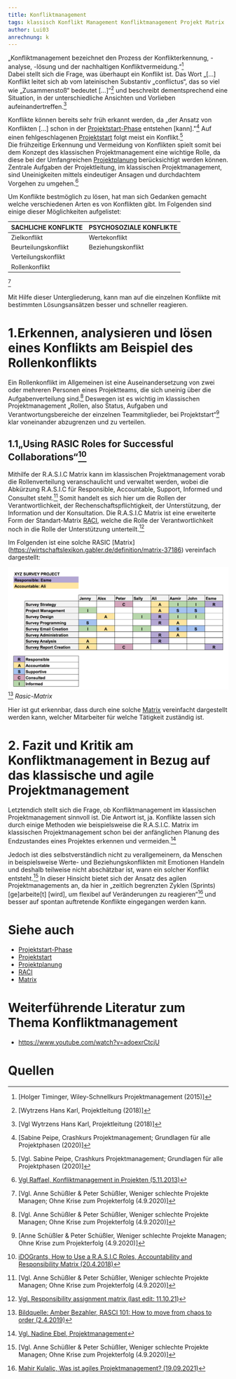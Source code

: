 ```yaml
---
title: Konfliktmanagement
tags: klassisch Konflikt Management Konfliktmanagement Projekt Matrix
author: Lui03
anrechnung: k
---
```


„Konfliktmanagement bezeichnet den Prozess der Konflikterkennung, -analyse, -lösung und der nachhaltigen Konfliktvermeidung.“[^1]  
Dabei stellt sich die Frage, was überhaupt ein Konflikt ist.
Das Wort „[…] Konflikt leitet sich ab vom lateinischen Substantiv „conflictus“, das so viel wie „Zusammenstoß“ bedeutet […]“[^2]
und beschreibt dementsprechend eine Situation, in der unterschiedliche Ansichten und Vorlieben aufeinandertreffen.[^3]

Konflikte können bereits sehr früh erkannt werden, da „der Ansatz von Konflikten […] 
schon in der [Projektstart-Phase](Projektphasen_klassisch.md) entstehen [kann]."[^4]
Auf einen fehlgeschlagenen [Projektstart](Projektstart.md) folgt meist ein Konflikt.[^5]  
Die frühzeitige Erkennung und Vermeidung von Konflikten spielt somit bei dem Konzept des klassischen Projektmanagement eine wichtige Rolle, 
da diese bei der Umfangreichen [Projektplanung](Projektplanung.md) berücksichtigt werden können.  
Zentrale Aufgaben der Projektleitung, im klassischen Projektmanagement, sind Uneinigkeiten mittels eindeutiger Ansagen und durchdachtem Vorgehen zu umgehen.[^6]

Um Konflikte bestmöglich zu lösen, hat man sich Gedanken gemacht welche verschiedenen Arten es von Konflikten gibt. 
Im Folgenden sind einige dieser Möglichkeiten aufgelistet:

| SACHLICHE KONFLIKTE  | PSYCHOSOZIALE KONFLIKTE |
| ---------------------| ---------------------- |
| Zielkonflikt         | Wertekonflikt          |
| Beurteilungskonflikt | Beziehungskonflikt     |
| Verteilungskonflikt  |                        |
| Rollenkonflikt       |                        |

[^7]
 
Mit Hilfe dieser Untergliederung, kann man auf die einzelnen Konflikte mit bestimmten Lösungsansätzen besser und schneller reagieren.



# 1.Erkennen, analysieren und lösen eines Konflikts am Beispiel des Rollenkonflikts

Ein Rollenkonflikt im Allgemeinen ist eine Auseinandersetzung von zwei oder mehreren Personen eines Projektteams,
die sich uneinig über die Aufgabenverteilung sind.[^7]
Deswegen ist es wichtig im klassischen Projektmanagement 
„Rollen, also Status, Aufgaben und Verantwortungsbereiche der einzelnen Teammitglieder, bei Projektstart“[^8] klar voneinander abzugrenzen und zu verteilen.

## 1.1„Using RASIC Roles for Successful Collaborations“[^9]

Mithilfe der R.A.S.I.C Matrix kann im klassischen Projektmanagement vorab die Rollenverteilung veranschaulicht und verwaltet werden,
wobei die Abkürzung R.A.S.I.C für Responsible, Accountable, Support, Informed und Consultet steht.[^7]
Somit handelt es sich hier um die Rollen der Verantwortlichkeit, der Rechenschaftspflichtigkeit, der Unterstützung, der Information und der Konsultation.
Die R.A.S.I.C Matrix ist eine erweiterte Form der Standart-Matrix [RACI](RACI.md),
welche die Rolle der Verantwortlichkeit noch in die Rolle der Unterstützung unterteilt.[^10]

Im Folgenden ist eine solche RASIC [Matrix] (https://wirtschaftslexikon.gabler.de/definition/matrix-37186) vereinfach dargestellt:

![Rasic-Matrix](Konfliktmanagement/Rasic.Matrix.png) [^11]
*Rasic-Matrix*


Hier ist gut erkennbar, dass durch eine solche [Matrix](Matrix_Projektorganisation.md) vereinfacht dargestellt werden kann, 
welcher Mitarbeiter für welche Tätigkeit zuständig ist.


# 2. Fazit und Kritik am Konfliktmanagement in Bezug auf das klassische und agile Projektmanagement

Letztendich stellt sich die Frage, ob Konfliktmanagement im klassischen Projektmanagement sinnvoll ist.
Die Antwort ist, ja. 
Konflikte lassen sich durch einige Methoden wie beispielsweise die R.A.S.I.C. Matrix im klassischen Projektmanagement
schon bei der anfänglichen Planung des Endzustandes eines Projektes erkennen und vermeiden.[^12]

Jedoch ist dies selbstverständlich nicht zu verallgemeinern, 
da Menschen in beispielsweise Werte- und Beziehungskonflikten mit Emotionen Handeln und deshalb teilweise nicht abschätzbar ist,
wann ein solcher Konflikt entsteht.[^7]
In dieser Hinsicht bietet sich der Ansatz des agilen Projektmanagements an, 
da hier in „zeitlich begrenzten Zyklen (Sprints) [ge]arbeite[t] [wird], 
um flexibel auf Veränderungen zu reagieren“[^13] und besser auf spontan auftretende Konflikte eingegangen werden kann.



# Siehe auch

* [Projektstart-Phase](Projektphasen_klassisch.md)
* [Projektstart](Projektstart.md)
* [Projektplanung](Projektplanung.md)
* [RACI](RACI.md)
* [Matrix](Matrix_Projektorganisation.md)

# Weiterführende Literatur zum Thema Konfliktmanagement 

* https://www.youtube.com/watch?v=adoexrCtcjU

# Quellen

[^1]: [Holger Timinger, Wiley-Schnellkurs Projektmanagement (2015)]
[^2]: [Wytrzens Hans Karl, Projektleitung (2018)]
[^3]: [Vgl Wytrzens Hans Karl, Projektleitung (2018)]
[^4]: [Sabine Peipe, Crashkurs Projektmanagement; Grundlagen für alle Projektphasen (2020)]
[^5]: [Vgl. Sabine Peipe, Crashkurs Projektmanagement; Grundlagen für alle Projektphasen (2020)]
[^6]: [Vgl Raffael, Konfliktmanagement in Projekten (5.11.2013)](https://derwirtschaftsinformatiker.de/2013/11/05/projektmanagement/konfliktmanagement-in-projekten/)
[^7]: [Vgl. Anne Schüßler & Peter Schüßler, Weniger schlechte Projekte Managen; Ohne Krise zum Projekterfolg (4.9.2020)]
[^8]: [Anne Schüßler & Peter Schüßler, Weniger schlechte Projekte Managen; Ohne Krise zum Projekterfolg (4.9.2020)]
[^9]: [iDOGrants, How to Use a R.A.S.I.C Roles, Accountability and Responsibility Matrix (20.4.2018)](https://idogrants.org/2018/04/20/how-to-use-a-r-a-s-i-c-roles-accountability-and-responsibility-matrix/)
[^10]: [Vgl. Responsibility assignment matrix (last edit: 11.10.21)](https://en.wikipedia.org/wiki/Responsibility_assignment_matrix)
[^11]: [Bildquelle: Amber Bezahler, RASCI 101: How to move from chaos to order (2.4.2019)](https://medium.com/@abezahler/rasci-101-how-to-move-from-chaos-to-order-5b25db0869f4)
[^12]: [Vgl. Nadine Ebel, Projektmanagement](https://www.materna.de/Microsite/Monitor/DE/2020-01/Management-und-Strategie/pm-methoden/pm-methoden)
[^13]: [Mahir Kulalic, Was ist agiles Projektmanagement? (19.09.2021)](https://www.factro.de/blog/agiles-projektmanagement/)
